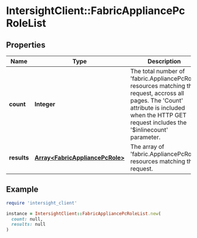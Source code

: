 # IntersightClient::FabricAppliancePcRoleList

## Properties

| Name | Type | Description | Notes |
| ---- | ---- | ----------- | ----- |
| **count** | **Integer** | The total number of &#39;fabric.AppliancePcRole&#39; resources matching the request, accross all pages. The &#39;Count&#39; attribute is included when the HTTP GET request includes the &#39;$inlinecount&#39; parameter. | [optional] |
| **results** | [**Array&lt;FabricAppliancePcRole&gt;**](FabricAppliancePcRole.md) | The array of &#39;fabric.AppliancePcRole&#39; resources matching the request. | [optional] |

## Example

```ruby
require 'intersight_client'

instance = IntersightClient::FabricAppliancePcRoleList.new(
  count: null,
  results: null
)
```

